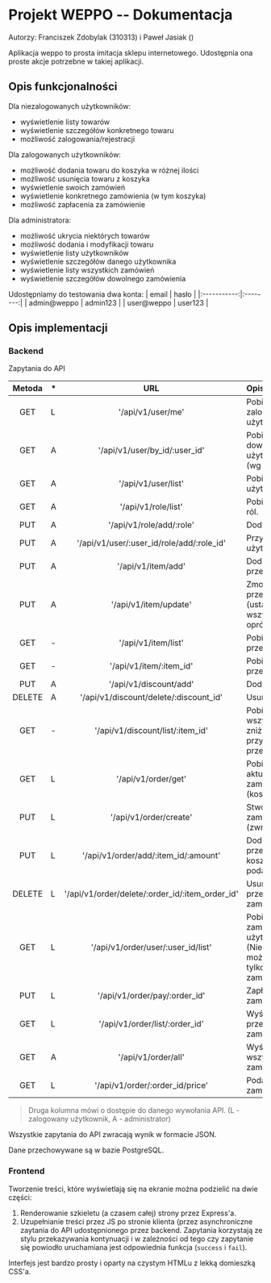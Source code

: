 # Projekt WEPPO -- Dokumentacja
Autorzy: Franciszek Zdobylak (310313) i Paweł Jasiak ()

Aplikacja weppo to prosta imitacja sklepu internetowego. Udostępnia ona proste akcje potrzebne
w takiej aplikacji.

## Opis funkcjonalności

Dla niezalogowanych użytkowników:
* wyświetlenie listy towarów
* wyświetlenie szczegółów konkretnego towaru
* możliwość zalogowania/rejestracji

Dla zalogowanych użytkowników:
* możliwość dodania towaru do koszyka w różnej ilości
* możliwość usunięcia towaru z koszyka
* wyświetlenie swoich zamówień
* wyświetlenie konkretnego zamówienia (w tym koszyka)
* możliwość zapłacenia za zamówienie

Dla administratora:
* możliwość ukrycia niektórych towarów
* możliwość dodania i modyfikacji towaru
* wyświetlenie listy użytkowników
* wyświetlenie szczegółów danego użytkownika
* wyświetlenie listy wszystkich zamówień
* wyświetlenie szczegółów dowolnego zamówienia

Udostępniamy do testowania dwa konta:
|    email    |   hasło  |
|:-----------:|:--------:|
| admin@weppo | admin123 |
| user@weppo  | user123  |


## Opis implementacji

### Backend

Zapytania do API

|Metoda|\*|URL|Opis|
|:----:|-|:--:|:---|
|GET   |L|'/api/v1/user/me'|Pobierz dane zalogowanego użytkownika.|
|GET   |A|'/api/v1/user/by\_id/:user\_id'|Pobierz dane dowolnego użytkownika (wg id) |
|GET   |A|'/api/v1/user/list'|Pobierz listę użytkowników.|
|GET   |A|'/api/v1/role/list'|Pobierz listę ról.|
|PUT   |A|'/api/v1/role/add/:role'|Dodaj rolę.|
|PUT   |A|'/api/v1/user/:user\_id/role/add/:role\_id'|Przypisz rolę użytkownikowi.|
|PUT   |A|'/api/v1/item/add'|Dodaj przedmiot.|
|PUT   |A|'/api/v1/item/update'|Zmodyfikuj przedmiot. (ustawiane są wszystkie pola oprócz id.)|
|GET   |-|'/api/v1/item/list'|Pobierz listę przedmiotów.|
|GET   |-|'/api/v1/item/:item\_id'|Pobierz dane przedmiotu.|
|PUT   |A|'/api/v1/discount/add'|Dodaj zniżkę.|
|DELETE|A|'/api/v1/discount/delete/:discount\_id'|Usuń zniżkę.|
|GET   |-|'/api/v1/discount/list/:item\_id'|Pobierz wszystkie zniżki przypisane do przedmiotu.|
|GET   |L|'/api/v1/order/get'|Pobierz id aktualnego zamówienia (koszyka).|
|PUT   |L|'/api/v1/order/create'|Stwórz nowe zamówienie. (zwracane id)|
|PUT   |L|'/api/v1/order/add/:item\_id/:amount'|Dodaj przedmiot do koszyka (w podanej ilości).|
|DELETE|L|'/api/v1/order/delete/:order\_id/:item\_order\_id'|Usuń przedmiot z zamówienia.|
|GET   |L|'/api/v1/order/user/:user\_id/list'|Pobierz zamówienia użytkownika. (Nie-admin może pobrać tylko swoje zamówienia).|
|PUT   |L|'/api/v1/order/pay/:order\_id'|Zapłać za zamówienie.|
|GET   |L|'/api/v1/order/list/:order\_id'|Wyświetl przedmioty zamówienia.|
|GET   |A|'/api/v1/order/all'|Wyświetl wszystkie zamówienia.|
|GET   |L|'/api/v1/order/:order\_id/price'|Podaj wartość zamówienia.|

> Druga kolumna mówi o dostępie do danego wywołania API.
> (L - zalogowany użytkownik, A - administrator)

Wszystkie zapytania do API zwracają wynik w formacie JSON.

Dane przechowywane są w bazie PostgreSQL.

### Frontend
Tworzenie treści, które wyświetlają się na ekranie można podzielić na dwie części:
1. Renderowanie szkieletu (a czasem całej) strony przez Express'a.
2. Uzupełnianie treści przez JS po stronie klienta (przez asynchroniczne zaytania do API 
  udostępnionego przez backend. Zapytania korzystają ze stylu przekazywania kontynuacji i 
  w zależności od tego czy zapytanie się powiodło uruchamiana jest odpowiednia funkcja
  (`success` i `fail`).

Interfejs jest bardzo prosty i oparty na czystym HTMLu z lekką domieszką CSS'a.
